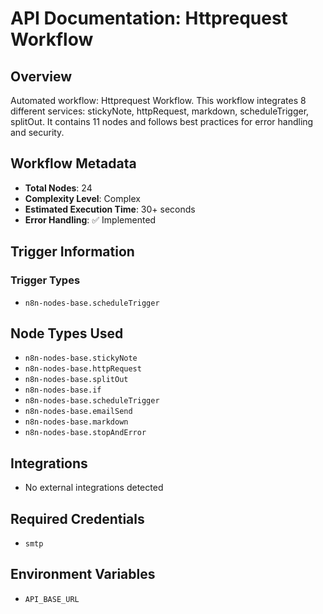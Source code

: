 # API Documentation: Httprequest Workflow

## Overview
Automated workflow: Httprequest Workflow. This workflow integrates 8 different services: stickyNote, httpRequest, markdown, scheduleTrigger, splitOut. It contains 11 nodes and follows best practices for error handling and security.

## Workflow Metadata
- **Total Nodes**: 24
- **Complexity Level**: Complex
- **Estimated Execution Time**: 30+ seconds
- **Error Handling**: ✅ Implemented

## Trigger Information
### Trigger Types
- `n8n-nodes-base.scheduleTrigger`

## Node Types Used
- `n8n-nodes-base.stickyNote`
- `n8n-nodes-base.httpRequest`
- `n8n-nodes-base.splitOut`
- `n8n-nodes-base.if`
- `n8n-nodes-base.scheduleTrigger`
- `n8n-nodes-base.emailSend`
- `n8n-nodes-base.markdown`
- `n8n-nodes-base.stopAndError`

## Integrations
- No external integrations detected

## Required Credentials
- `smtp`

## Environment Variables
- `API_BASE_URL`
